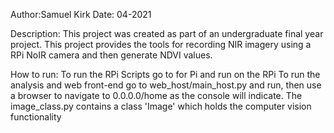 Author:Samuel Kirk
Date: 04-2021

Description: 
This project was created as part of an undergraduate final year project. 
This project provides the tools for recording NIR imagery using a RPi NoIR camera and then generate NDVI values.

How to run: 
To run the RPi Scripts go to for Pi and run on the RPi
To run the analysis and web front-end go to web_host/main_host.py and run, then use a browser to navigate to 0.0.0.0/home as the console will indicate.
The image_class.py contains a class 'Image' which holds the computer vision functionality 

